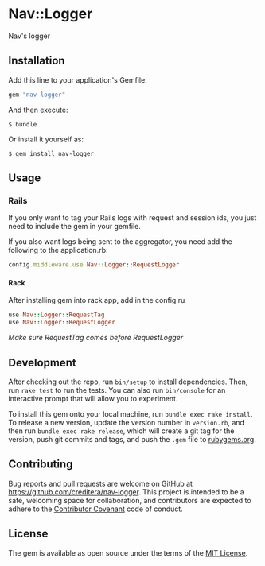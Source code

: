 # Nav::Logger

Nav's logger

## Installation

Add this line to your application's Gemfile:

```ruby
gem "nav-logger"
```

And then execute:

`$ bundle`

Or install it yourself as:

`$ gem install nav-logger`

## Usage

### Rails

If you only want to tag your Rails logs with request and session ids, you just need to include the gem in your gemfile.

If you also want logs being sent to the aggregator, you need add the following to the application.rb:
```ruby
config.middleware.use Nav::Logger::RequestLogger
```

#### Rack

After installing gem into rack app, add in the config.ru
```ruby
use Nav::Logger::RequestTag
use Nav::Logger::RequestLogger
```
_Make sure RequestTag comes before RequestLogger_

## Development

After checking out the repo, run `bin/setup` to install dependencies. Then, run `rake test` to run the tests. You can also run `bin/console` for an interactive prompt that will allow you to experiment.

To install this gem onto your local machine, run `bundle exec rake install`. To release a new version, update the version number in `version.rb`, and then run `bundle exec rake release`, which will create a git tag for the version, push git commits and tags, and push the `.gem` file to [rubygems.org](https://rubygems.org).

## Contributing

Bug reports and pull requests are welcome on GitHub at https://github.com/creditera/nav-logger. This project is intended to be a safe, welcoming space for collaboration, and contributors are expected to adhere to the [Contributor Covenant](http://contributor-covenant.org) code of conduct.


## License

The gem is available as open source under the terms of the [MIT License](http://opensource.org/licenses/MIT).
